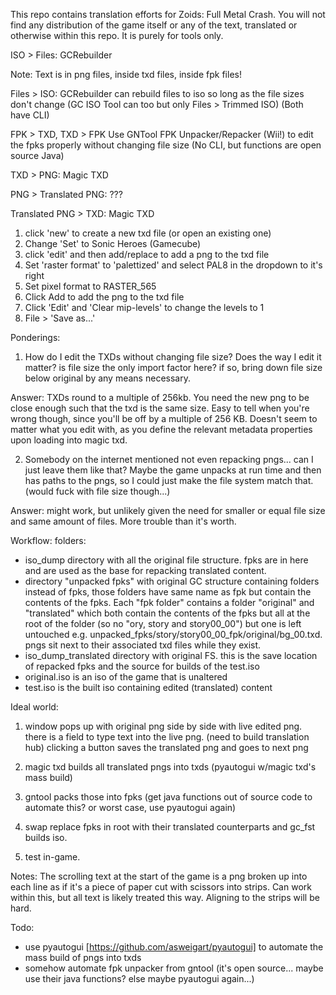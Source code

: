 This repo contains translation efforts for Zoids: Full Metal Crash. You will not find any distribution of the game itself or any of the text, translated or otherwise within this repo. It is purely for tools only.

ISO > Files: GCRebuilder

Note: Text is in png files, inside txd files, inside fpk files!

Files > ISO:
GCRebuilder can rebuild files to iso so long as the file sizes don't change (GC ISO Tool can too but only Files > Trimmed ISO)
(Both have CLI)

FPK > TXD, TXD > FPK
Use GNTool FPK Unpacker/Repacker (Wii!) to edit the fpks properly without changing file size 
(No CLI, but functions are open source Java)

TXD > PNG: Magic TXD

PNG > Translated PNG: ???

Translated PNG > TXD: Magic TXD
1. click 'new' to create a new txd file (or open an existing one)
2. Change 'Set' to Sonic Heroes (Gamecube)
3. click 'edit' and then add/replace to add a png to the txd file
4. Set 'raster format' to 'palettized' and select PAL8 in the dropdown to it's right
5. Set pixel format to RASTER_565
6. Click Add to add the png to the txd file
7. Click 'Edit' and 'Clear mip-levels' to change the levels to 1
8. File > 'Save as...'


Ponderings:
1. How do I edit the TXDs without changing file size? Does the way I edit it matter? is file size the only import factor here? if so, bring down file size below original by any means necessary. 

Answer: TXDs round to a multiple of 256kb. You need the new png to be close enough such that the txd is the same size. Easy to tell when you're wrong though, since you'll be off by a multiple of 256 KB. Doesn't seem to matter what you edit with, as you define the relevant metadata properties upon loading into magic txd.

2. Somebody on the internet mentioned not even repacking pngs... can I just leave them like that? Maybe the game unpacks at run time and then has paths to the pngs, so I could just make the file system match that. (would fuck with file size though...)

Answer: might work, but unlikely given the need for smaller or equal file size and same amount of files. More trouble than it's worth.


Workflow:
folders:
- iso_dump directory with all the original file structure. fpks are in here and are used as the base for repacking translated content.
- directory "unpacked fpks" with original GC structure containing folders instead of fpks, those folders have same name as fpk but contain the contents of the fpks. Each "fpk folder" contains a folder "original" and "translated" which both contain the contents of the fpks but all at the root of the folder (so no "ory, story and story00_00") but one is left untouched e.g. unpacked_fpks/story/story00_00_fpk/original/bg_00.txd. pngs sit next to their associated txd files while they exist.
- iso_dump_translated directory with original FS. this is the save location of repacked fpks and the source for builds of the test.iso
- original.iso is an iso of the game that is unaltered
- test.iso is the built iso containing edited (translated) content

Ideal world:
1. window pops up with original png side by side with live edited png. there is a field to type text into the live png. (need to     build translation hub)
    clicking a button saves the translated png and goes to next png

2. magic txd builds all translated pngs into txds (pyautogui w/magic txd's mass build)

3. gntool packs those into fpks (get java functions out of source code to automate this? or worst case, use pyautogui again)

4. swap replace fpks in root with their translated counterparts and gc_fst builds iso.

5. test in-game.


Notes: The scrolling text at the start of the game is a png broken up into each line as if it's a piece of paper cut with scissors into strips. Can work within this, but all text is likely treated this way. Aligning to the strips will be hard.


Todo:
- use pyautogui [https://github.com/asweigart/pyautogui] to automate the mass build of pngs into txds 
- somehow automate fpk unpacker from gntool (it's open source... maybe use their java functions? else maybe pyautogui again...)